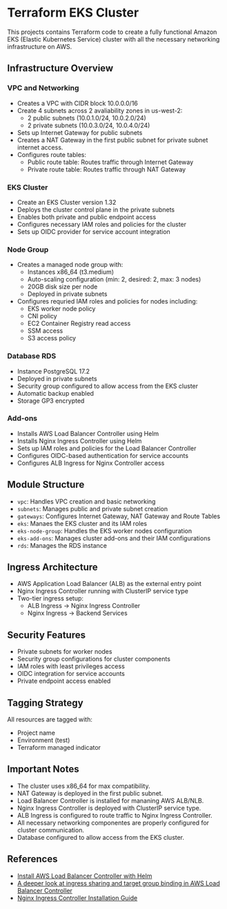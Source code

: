 # Terraform EKS Cluster

This projects contains Terraform code to create a fully functional Amazon EKS (Elastic Kubernetes Service) cluster with all the necessary networking infrastructure on AWS.

## Infrastructure Overview

### VPC and Networking
- Creates a VPC with CIDR block 10.0.0.0/16
- Create 4 subnets across 2 avaliability zones in us-west-2:
  - 2 public subnets (10.0.1.0/24, 10.0.2.0/24)
  - 2 private subnets (10.0.3.0/24, 10.0.4.0/24)
- Sets up Internet Gateway for public subnets
- Creates a NAT Gateway in the first public subnet for private subnet internet access.
- Configures route tables:
  - Public route table: Routes traffic through Internet Gateway
  - Private route table: Routes traffic through NAT Gateway

### EKS Cluster
- Create an EKS Cluster version 1.32
- Deploys the cluster control plane in the private subnets
- Enables both private and public endpoint access
- Configures necessary IAM roles and policies for the cluster
- Sets up OIDC provider for service account integration

### Node Group
- Creates a managed node group with:
  - Instances x86_64 (t3.medium)
  - Auto-scaling configuration (min: 2, desired: 2, max: 3 nodes)
  - 20GB disk size per node
  - Deployed in private subnets
- Configures requried IAM roles and policies for nodes including:
  - EKS worker node policy
  - CNI policy
  - EC2 Container Registry read access
  - SSM access
  - S3 access policy

### Database RDS
- Instance PostgreSQL 17.2
- Deployed in private subnets
- Security group configured to allow access from the EKS cluster
- Automatic backup enabled
- Storage GP3 encrypted

### Add-ons
- Installs AWS Load Balancer Controller using Helm
- Installs Nginx Ingress Controller using Helm
- Sets up IAM roles and policies for the Load Balancer Controller
- Configures OIDC-based authentication for service accounts
- Configures ALB Ingress for Nginx Controller access

## Module Structure
- `vpc`: Handles VPC creation and basic networking
- `subnets`: Manages public and private subnet creation
- `gateways`: Configures Internet Gateway, NAT Gateway and Route Tables
- `eks`: Manaes the EKS cluster and its IAM roles
- `eks-node-group`: Handles the EKS worker nodes configuration
- `eks-add-ons`: Manages cluster add-ons and their IAM configurations
- `rds`: Manages the RDS instance

## Ingress Architecture
- AWS Application Load Balancer (ALB) as the external entry point
- Nginx Ingress Controller running with ClusterIP service type
- Two-tier ingress setup:
  - ALB Ingress -> Nginx Ingress Controller
  - Nginx Ingress -> Backend Services

## Security Features
- Private subnets for worker nodes
- Security group configurations for cluster components
- IAM roles with least privileges access
- OIDC integration for service accounts
- Private endpoint access enabled

## Tagging Strategy
All resources are tagged with:
- Project name
- Environment (test)
- Terraform managed indicator

## Important Notes
- The cluster uses x86_64 for max compatibility.
- NAT Gateway is deployed in the first public subnet.
- Load Balancer Controller is installed for mananing AWS ALB/NLB.
- Nginx Ingress Controller is deployed with ClusterIP service type.
- ALB Ingress is configured to route traffic to Nginx Ingress Controller.
- All necessary networking componentes are properly configured for cluster communication.
- Database configured to allow access from the EKS cluster.


## References
- [Install AWS Load Balancer Controller with Helm](https://docs.aws.amazon.com/eks/latest/userguide/lbc-helm.html)
- [A deeper look at ingress sharing and target group binding in AWS Load Balancer Controller](https://aws.amazon.com/blogs/containers/a-deeper-look-at-ingress-sharing-and-target-group-binding-in-aws-load-balancer-controller/)
- [Nginx Ingress Controller Installation Guide](https://kubernetes.github.io/ingress-nginx/deploy/)
